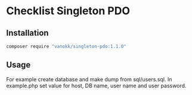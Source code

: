 # Checklist Singleton PDO

## Installation

```sh
composer require "vanokk/singleton-pdo:1.1.0"
```

## Usage

For example create database and make dump from sql/users.sql. In example.php set value for host, DB name, user name and user password. 

